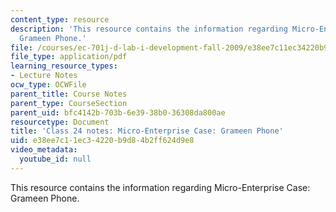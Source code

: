 ```yaml
---
content_type: resource
description: 'This resource contains the information regarding Micro-Enterprise Case:
  Grameen Phone.'
file: /courses/ec-701j-d-lab-i-development-fall-2009/e38ee7c11ec34220b9d84b2ff624d9e8_MITEC_701JF09_lec24_notes.pdf
file_type: application/pdf
learning_resource_types:
- Lecture Notes
ocw_type: OCWFile
parent_title: Course Notes
parent_type: CourseSection
parent_uid: bfc4142b-703b-6e39-38b0-36308da800ae
resourcetype: Document
title: 'Class 24 notes: Micro-Enterprise Case: Grameen Phone'
uid: e38ee7c1-1ec3-4220-b9d8-4b2ff624d9e8
video_metadata:
  youtube_id: null
---
```

This resource contains the information regarding Micro-Enterprise Case: Grameen Phone.

